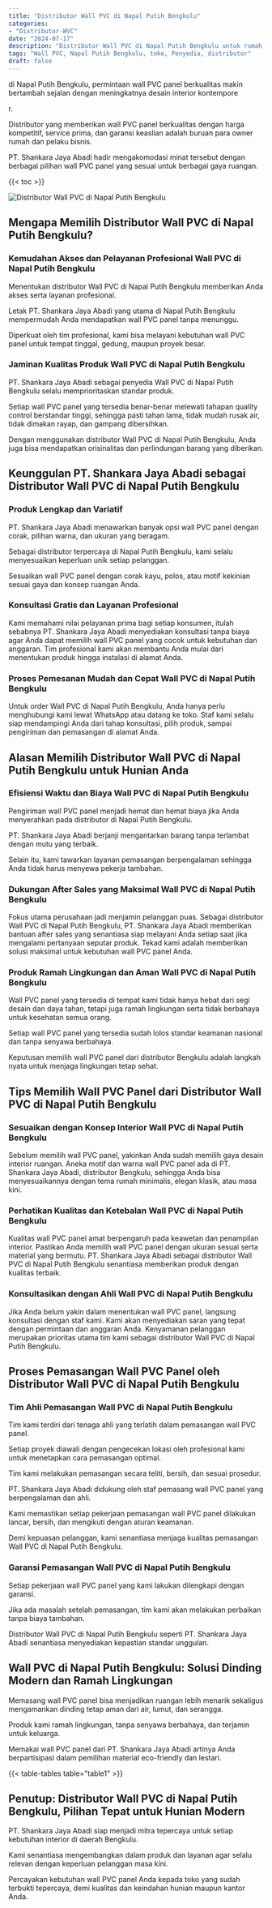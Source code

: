```yaml
---
title: "Distributor Wall PVC di Napal Putih Bengkulu"
categories: 
- "Distributor-WVC"
date: "2024-07-17"
description: "Distributor Wall PVC di Napal Putih Bengkulu untuk rumah, kantor, serta ritel. Produk unggulan, variasi motif, pilihan warna modern, dengan layanan penempatan dikerjakan oleh teknisi ahli dan jaminan resmi!|Servis penjualan Wall PVC di Napal Putih Bengkulu untuk keperluan rumah, office, atau ritel, dengan produk terbaik dan pemasangan oleh tenaga ahli ahli dan kepastian resmi.|Solusi Wall PVC di Napal Putih Bengkulu yang terpercaya untuk tempat tinggal, office, serta toko, dengan produk berkualitas dan penempatan oleh tim profesional dan jaminan resmi.|Penyediaan Wall PVC di Napal Putih Bengkulu untuk tempat tinggal, perkantoran, dan toko, beserta material berkualitas dan penempatan dikerjakan oleh teknisi ahli, lengkap dengan jaminan resmi.}"
tags: "Wall PVC, Napal Putih Bengkulu, toko, Penyedia, distributor"
draft: false
---
```


di Napal Putih Bengkulu, permintaan wall PVC panel berkualitas makin bertambah sejalan dengan meningkatnya desain interior kontempore

r.

Distributor yang memberikan wall PVC panel berkualitas dengan harga kompetitif, service prima, dan garansi keaslian adalah buruan para owner rumah dan pelaku bisnis.

PT. Shankara Jaya Abadi hadir mengakomodasi minat tersebut dengan berbagai pilihan wall PVC panel yang sesuai untuk berbagai gaya ruangan.

{{< toc >}}

![Distributor Wall PVC di Napal Putih Bengkulu](/images/Distributor-WVC/Distributor-Wall-PVC-di-Napal-Putih-Bengkulu.png)


## Mengapa Memilih Distributor Wall PVC di Napal Putih Bengkulu?

### Kemudahan Akses dan Pelayanan Profesional Wall PVC di Napal Putih Bengkulu

Menentukan distributor Wall PVC di Napal Putih Bengkulu memberikan Anda akses serta layanan profesional.

Letak PT. Shankara Jaya Abadi yang utama di Napal Putih Bengkulu mempermudah Anda mendapatkan wall PVC panel tanpa menunggu.

Diperkuat oleh tim profesional, kami bisa melayani kebutuhan wall PVC panel untuk tempat tinggal, gedung, maupun proyek besar.

### Jaminan Kualitas Produk Wall PVC di Napal Putih Bengkulu

PT. Shankara Jaya Abadi sebagai penyedia Wall PVC di Napal Putih Bengkulu selalu memprioritaskan standar produk.

Setiap wall PVC panel yang tersedia benar-benar melewati tahapan quality control berstandar tinggi, sehingga pasti tahan lama, tidak mudah rusak air, tidak dimakan rayap, dan gampang dibersihkan.

Dengan menggunakan distributor Wall PVC di Napal Putih Bengkulu, Anda juga bisa mendapatkan orisinalitas dan perlindungan barang yang diberikan.

## Keunggulan PT. Shankara Jaya Abadi sebagai Distributor Wall PVC di Napal Putih Bengkulu

### Produk Lengkap dan Variatif

PT. Shankara Jaya Abadi menawarkan banyak opsi wall PVC panel dengan corak, pilihan warna, dan ukuran yang beragam.

Sebagai distributor terpercaya di Napal Putih Bengkulu, kami selalu menyesuaikan keperluan unik setiap pelanggan.

Sesuaikan wall PVC panel dengan corak kayu, polos, atau motif kekinian sesuai gaya dan konsep ruangan Anda.

### Konsultasi Gratis dan Layanan Profesional

Kami memahami nilai pelayanan prima bagi setiap konsumen, itulah sebabnya PT. Shankara Jaya Abadi menyediakan konsultasi tanpa biaya agar Anda dapat memilih wall PVC panel yang cocok untuk kebutuhan dan anggaran. Tim profesional kami akan membantu Anda mulai dari menentukan produk hingga instalasi di alamat Anda.

### Proses Pemesanan Mudah dan Cepat Wall PVC di Napal Putih Bengkulu

Untuk order Wall PVC di Napal Putih Bengkulu, Anda hanya perlu menghubungi kami lewat WhatsApp atau datang ke toko. Staf kami selalu siap mendampingi Anda dari tahap konsultasi, pilih produk, sampai pengiriman dan pemasangan di alamat Anda.

## Alasan Memilih Distributor Wall PVC di Napal Putih Bengkulu untuk Hunian Anda

### Efisiensi Waktu dan Biaya Wall PVC di Napal Putih Bengkulu

Pengiriman wall PVC panel menjadi hemat dan hemat biaya jika Anda menyerahkan pada distributor di Napal Putih Bengkulu.

PT. Shankara Jaya Abadi berjanji mengantarkan barang tanpa terlambat dengan mutu yang terbaik.

Selain itu, kami tawarkan layanan pemasangan berpengalaman sehingga Anda tidak harus menyewa pekerja tambahan.

### Dukungan After Sales yang Maksimal Wall PVC di Napal Putih Bengkulu

Fokus utama perusahaan jadi menjamin pelanggan puas. Sebagai distributor Wall PVC di Napal Putih Bengkulu, PT. Shankara Jaya Abadi memberikan bantuan after sales yang senantiasa siap melayani Anda setiap saat jika mengalami pertanyaan seputar produk. Tekad kami adalah memberikan solusi maksimal untuk kebutuhan wall PVC panel Anda.

### Produk Ramah Lingkungan dan Aman Wall PVC di Napal Putih Bengkulu

Wall PVC panel yang tersedia di tempat kami tidak hanya hebat dari segi desain dan daya tahan, tetapi juga ramah lingkungan serta tidak berbahaya untuk kesehatan semua orang.

Setiap wall PVC panel yang tersedia sudah lolos standar keamanan nasional dan tanpa senyawa berbahaya.

Keputusan memilih wall PVC panel dari distributor Bengkulu adalah langkah nyata untuk menjaga lingkungan tetap sehat.

## Tips Memilih Wall PVC Panel dari Distributor Wall PVC di Napal Putih Bengkulu

### Sesuaikan dengan Konsep Interior Wall PVC di Napal Putih Bengkulu

Sebelum memilih wall PVC panel, yakinkan Anda sudah memilih gaya desain interior ruangan. Aneka motif dan warna wall PVC panel ada di PT. Shankara Jaya Abadi, distributor Bengkulu, sehingga Anda bisa menyesuaikannya dengan tema rumah minimalis, elegan klasik, atau masa kini.

### Perhatikan Kualitas dan Ketebalan Wall PVC di Napal Putih Bengkulu

Kualitas wall PVC panel amat berpengaruh pada keawetan dan penampilan interior. Pastikan Anda memilih wall PVC panel dengan ukuran sesuai serta material yang bermutu. PT. Shankara Jaya Abadi sebagai distributor Wall PVC di Napal Putih Bengkulu senantiasa memberikan produk dengan kualitas terbaik.

### Konsultasikan dengan Ahli Wall PVC di Napal Putih Bengkulu

Jika Anda belum yakin dalam menentukan wall PVC panel, langsung konsultasi dengan staf kami. Kami akan menyediakan saran yang tepat dengan permintaan dan anggaran Anda. Kenyamanan pelanggan merupakan prioritas utama tim kami sebagai distributor Wall PVC di Napal Putih Bengkulu.

## Proses Pemasangan Wall PVC Panel oleh Distributor Wall PVC di Napal Putih Bengkulu

### Tim Ahli Pemasangan Wall PVC di Napal Putih Bengkulu

Tim kami terdiri dari tenaga ahli yang terlatih dalam pemasangan wall PVC panel.

Setiap proyek diawali dengan pengecekan lokasi oleh profesional kami untuk menetapkan cara pemasangan optimal.

Tim kami melakukan pemasangan secara teliti, bersih, dan sesuai prosedur.

PT. Shankara Jaya Abadi didukung oleh staf pemasang wall PVC panel yang berpengalaman dan ahli.

Kami memastikan setiap pekerjaan pemasangan wall PVC panel dilakukan lancar, bersih, dan mengikuti dengan aturan keamanan.

Demi kepuasan pelanggan, kami senantiasa menjaga kualitas pemasangan Wall PVC di Napal Putih Bengkulu.

### Garansi Pemasangan Wall PVC di Napal Putih Bengkulu

Setiap pekerjaan wall PVC panel yang kami lakukan dilengkapi dengan garansi.

Jika ada masalah setelah pemasangan, tim kami akan melakukan perbaikan tanpa biaya tambahan.

Distributor Wall PVC di Napal Putih Bengkulu seperti PT. Shankara Jaya Abadi senantiasa menyediakan kepastian standar unggulan.

## Wall PVC di Napal Putih Bengkulu: Solusi Dinding Modern dan Ramah Lingkungan

Memasang wall PVC panel bisa menjadikan ruangan lebih menarik sekaligus mengamankan dinding tetap aman dari air, lumut, dan serangga.

Produk kami ramah lingkungan, tanpa senyawa berbahaya, dan terjamin untuk keluarga.

Memakai wall PVC panel dari PT. Shankara Jaya Abadi artinya Anda berpartisipasi dalam pemilihan material eco-friendly dan lestari.

{{< table-tables table="table1" >}}

## Penutup: Distributor Wall PVC di Napal Putih Bengkulu, Pilihan Tepat untuk Hunian Modern

PT. Shankara Jaya Abadi siap menjadi mitra tepercaya untuk setiap kebutuhan interior di daerah Bengkulu.

Kami senantiasa mengembangkan dalam produk dan layanan agar selalu relevan dengan keperluan pelanggan masa kini.

Percayakan kebutuhan wall PVC panel Anda kepada toko yang sudah terbukti tepercaya, demi kualitas dan keindahan hunian maupun kantor Anda.
